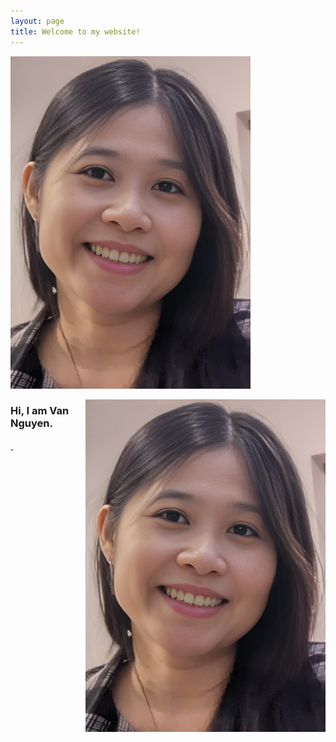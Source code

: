 ```yaml
---
layout: page
title: Welcome to my website!
---
```


![](/assets/images/Profile_pic_RESIZE2.png)

<img style="float:right" src="/assets/images/Profile_pic_RESIZE2.png">

### Hi, I am Van Nguyen.
#### .
